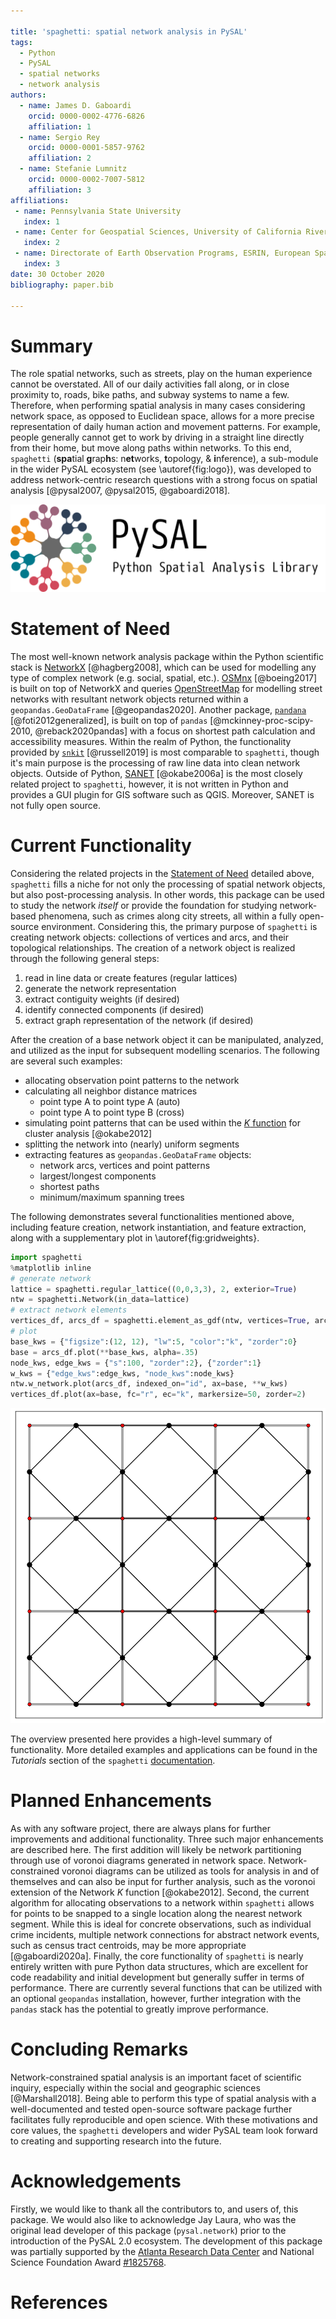 ```yaml
---

title: 'spaghetti: spatial network analysis in PySAL'
tags:
  - Python
  - PySAL
  - spatial networks
  - network analysis
authors:
  - name: James D. Gaboardi
    orcid: 0000-0002-4776-6826
    affiliation: 1
  - name: Sergio Rey
    orcid: 0000-0001-5857-9762
    affiliation: 2
  - name: Stefanie Lumnitz
    orcid: 0000-0002-7007-5812
    affiliation: 3
affiliations:
 - name: Pennsylvania State University
   index: 1
 - name: Center for Geospatial Sciences, University of California Riverside
   index: 2
 - name: Directorate of Earth Observation Programs, ESRIN, European Space Agency
   index: 3
date: 30 October 2020
bibliography: paper.bib

---
```


# Summary

The role spatial networks, such as streets, play on the human experience cannot be overstated. All of our daily activities fall along, or in close proximity to, roads, bike paths, and subway systems to name a few. Therefore, when performing spatial analysis in many cases considering network space, as opposed to Euclidean space, allows for a more precise representation of daily human action and movement patterns. For example, people generally cannot get to work by driving in a straight line directly from their home, but move along paths within networks. To this end, `spaghetti` (**spa**tial **g**rap**h**s: n**et**works, **t**opology, & **i**nference), a sub-module in the wider PySAL ecosystem (see \autoref{fig:logo}), was developed to address network-centric research questions with a strong focus on spatial analysis [@pysal2007, @pysal2015, @gaboardi2018].

![The PySAL logo.\label{fig:logo}](figs/pysal_logo.png)

# Statement of Need

The most well-known network analysis package within the Python scientific stack is [NetworkX](https://networkx.github.io) [@hagberg2008], which can be used for modelling any type of complex network (e.g. social, spatial, etc.). [OSMnx](https://osmnx.readthedocs.io/en/stable/) [@boeing2017] is built on top of NetworkX and queries [OpenStreetMap](https://openstreetmap.org) for modelling street networks with resultant network objects returned within a `geopandas.GeoDataFrame` [@geopandas2020]. Another package, [`pandana`](https://github.com/UDST/pandana) [@foti2012generalized], is built on top of `pandas` [@mckinney-proc-scipy-2010, @reback2020pandas] with a focus on shortest path calculation and accessibility measures. Within the realm of Python, the functionality provided by  [`snkit`](https://github.com/tomalrussell/snkit) [@russell2019] is most comparable to `spaghetti`, though it's main purpose is the processing of raw line data into clean network objects. Outside of Python, [SANET](http://sanet.csis.u-tokyo.ac.jp) [@okabe2006a] is the most closely related project to `spaghetti`, however, it is not written in Python and provides a GUI plugin for GIS software such as QGIS. Moreover, SANET is not fully open source.

# Current Functionality

Considering the related projects in the [Statement of Need](#statement-of-need) detailed above, `spaghetti` fills a niche for not only the processing of spatial network objects, but also post-processing analysis. In other words, this package can be used to study the network *itself* or provide the foundation for studying network-based phenomena, such as crimes along city streets, all within a fully open-source environment. Considering this, the primary purpose of `spaghetti` is creating network objects: collections of vertices and arcs, and their topological relationships. The creation of a network object is realized through the following general steps:

 1. read in line data or create features (regular lattices)
 1. generate the network representation 
 1. extract contiguity weights (if desired)
 1. identify connected components (if desired)
 1. extract graph representation of the network (if desired)

After the creation of a base network object it can be manipulated, analyzed, and utilized as the input for subsequent modelling scenarios. The following are several such examples:

 * allocating observation point patterns to the network
 * calculating all neighbor distance matrices
    * point type A to point type A (auto)
    * point type A to point type B (cross)
 * simulating point patterns that can be used within the  [*K* function](https://pysal.org/spaghetti/generated/spaghetti.Network.html#spaghetti.Network.GlobalAutoK) for cluster analysis [@okabe2012]
 * splitting the network into (nearly) uniform segments
 * extracting features as `geopandas.GeoDataFrame` objects:
    * network arcs, vertices and point patterns 
    * largest/longest components
    * shortest paths
    * minimum/maximum spanning trees

The following demonstrates several functionalities mentioned above, including feature creation, network instantiation, and feature extraction, along with a supplementary plot in \autoref{fig:gridweights}.

```python
import spaghetti
%matplotlib inline
# generate network
lattice = spaghetti.regular_lattice((0,0,3,3), 2, exterior=True)
ntw = spaghetti.Network(in_data=lattice)
# extract network elements
vertices_df, arcs_df = spaghetti.element_as_gdf(ntw, vertices=True, arcs=True)
# plot
base_kws = {"figsize":(12, 12), "lw":5, "color":"k", "zorder":0}
base = arcs_df.plot(**base_kws, alpha=.35)
node_kws, edge_kws = {"s":100, "zorder":2}, {"zorder":1}
w_kws = {"edge_kws":edge_kws, "node_kws":node_kws}
ntw.w_network.plot(arcs_df, indexed_on="id", ax=base, **w_kws)
vertices_df.plot(ax=base, fc="r", ec="k", markersize=50, zorder=2)
```

![A 4x4 regular lattice with network arcs in gray and vertices in red. Connectivity is demonstrated with `libpysal` spatial weights, which are plotted over the network in black [@libpysal2020].\label{fig:gridweights}](figs/spaghetti_network.png)

The overview presented here provides a high-level summary of functionality. More detailed examples and applications can be found in the *Tutorials* section of the `spaghetti` [documentation](https://pysal.org/spaghetti/tutorials.html).

# Planned Enhancements

As with any software project, there are always plans for further improvements and additional functionality. Three such major enhancements are described here. The first addition will likely be network partitioning through use of voronoi diagrams generated in network space. Network-constrained voronoi diagrams can be utilized as tools for analysis in and of themselves and can also be input for further analysis, such as the voronoi extension of the Network *K* function [@okabe2012]. Second, the current algorithm for allocating observations to a network within `spaghetti` allows for points to be snapped to a single location along the nearest network segment. While this is ideal for concrete observations, such as individual crime incidents, multiple network connections for abstract network events, such as census tract centroids, may be more appropriate [@gaboardi2020a]. Finally, the core functionality of `spaghetti` is nearly entirely written with pure Python data structures, which are excellent for code readability and initial development but generally suffer in terms of performance. There are currently several functions that can be utilized with an optional `geopandas` installation, however, further integration with the `pandas` stack has the potential to greatly improve performance.

# Concluding Remarks

Network-constrained spatial analysis is an important facet of scientific inquiry, especially within the social and geographic sciences [@Marshall2018]. Being able to perform this type of spatial analysis with a well-documented and tested open-source software package further facilitates fully reproducible and open science. With these motivations and core values, the `spaghetti` developers and wider PySAL team look forward to creating and supporting research into the future.

# Acknowledgements

Firstly, we would like to thank all the contributors to, and users of, this package. We would also like to acknowledge Jay Laura, who was the original lead developer of this package (`pysal.network`) prior to the introduction of the PySAL 2.0 ecosystem. The development of this package was partially supported by the [Atlanta Research Data Center](https://atlantardc.wordpress.com) and National Science Foundation Award [#1825768](https://www.nsf.gov/awardsearch/showAward?AWD_ID=1825768).

# References
